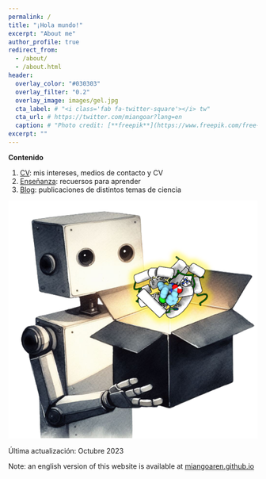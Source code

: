 ```yaml
---
permalink: /
title: "¡Hola mundo!"
excerpt: "About me"
author_profile: true
redirect_from: 
  - /about/
  - /about.html
header:
  overlay_color: "#030303"
  overlay_filter: "0.2"
  overlay_image: images/gel.jpg
  cta_label: # "<i class='fab fa-twitter-square'></i> tw"
  cta_url: # https://twitter.com/miangoar?lang=en
  caption: # "Photo credit: [**freepik**](https://www.freepik.com/free-vector/vector-abstract-color-waves-design-element_1306739.htm)"
excerpt: ""
---
```


**Contenido**

1. [CV](https://miangoar.github.io/talks/): mis intereses, medios de contacto y CV
2. [Enseñanza](https://miangoar.github.io/teaching/): recuersos para aprender
3. [Blog](https://miangoar.github.io/year-archive/): publicaciones de distintos temas de ciencia 

![robot](/images/robot_ml.png)

Última actualización: Octubre 2023

Note: an english version of this website is available at [miangoaren.github.io](https://miangoaren.github.io/)


